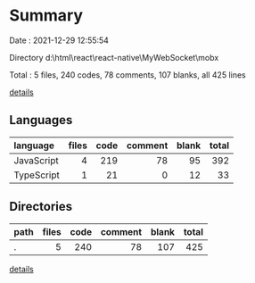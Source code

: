 # Summary

Date : 2021-12-29 12:55:54

Directory d:\html\react\react-native\MyWebSocket\mobx

Total : 5 files,  240 codes, 78 comments, 107 blanks, all 425 lines

[details](details.md)

## Languages
| language | files | code | comment | blank | total |
| :--- | ---: | ---: | ---: | ---: | ---: |
| JavaScript | 4 | 219 | 78 | 95 | 392 |
| TypeScript | 1 | 21 | 0 | 12 | 33 |

## Directories
| path | files | code | comment | blank | total |
| :--- | ---: | ---: | ---: | ---: | ---: |
| . | 5 | 240 | 78 | 107 | 425 |

[details](details.md)